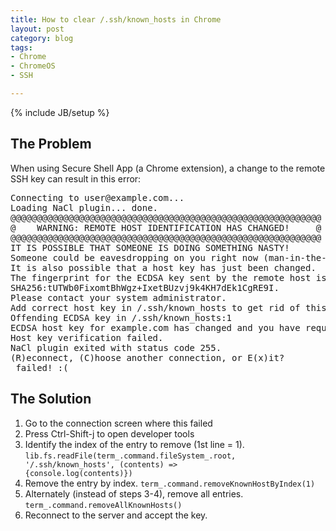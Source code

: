 ```yaml
---
title: How to clear /.ssh/known_hosts in Chrome
layout: post
category: blog
tags:
- Chrome
- ChromeOS
- SSH

---
```

{% include JB/setup %}

## The Problem

When using Secure Shell App (a Chrome extension), a change to the remote SSH key can result in this error:

<pre>
Connecting to user@example.com...
Loading NaCl plugin... done.
@@@@@@@@@@@@@@@@@@@@@@@@@@@@@@@@@@@@@@@@@@@@@@@@@@@@@@@@@@@
@    WARNING: REMOTE HOST IDENTIFICATION HAS CHANGED!     @
@@@@@@@@@@@@@@@@@@@@@@@@@@@@@@@@@@@@@@@@@@@@@@@@@@@@@@@@@@@
IT IS POSSIBLE THAT SOMEONE IS DOING SOMETHING NASTY!
Someone could be eavesdropping on you right now (man-in-the-middle attack)!
It is also possible that a host key has just been changed.
The fingerprint for the ECDSA key sent by the remote host is
SHA256:tUTWb0FixomtBhWgz+IxetBUzvj9k4KH7dEk1CgRE9I.
Please contact your system administrator.
Add correct host key in /.ssh/known_hosts to get rid of this message.
Offending ECDSA key in /.ssh/known_hosts:1
ECDSA host key for example.com has changed and you have requested strict checking.
Host key verification failed.
NaCl plugin exited with status code 255.
(R)econnect, (C)hoose another connection, or E(x)it?
 failed! :(
</pre>
 
 
## The Solution
 
 1. Go to the connection screen where this failed
 2. Press Ctrl-Shift-j to open developer tools
 3. Identify the index of the entry to remove (1st line = 1).
 <code>lib.fs.readFile(term_.command.fileSystem_.root, '/.ssh/known_hosts', (contents) => {console.log(contents)})</code>
 4. Remove the entry by index.
 <code>term_.command.removeKnownHostByIndex(1)</code>
 5. Alternately (instead of steps 3-4), remove all entries.
 <code>term_.command.removeAllKnownHosts()</code>
 6. Reconnect to the server and accept the key.
